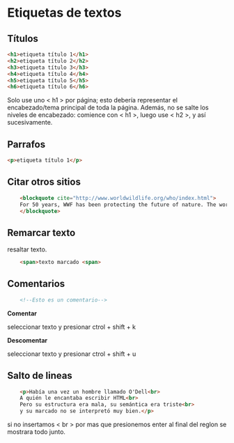 # Etiquetas de textos

## Títulos

```html
<h1>etiqueta título 1</h1>
<h2>etiqueta título 2</h2>
<h3>etiqueta título 3</h3>
<h4>etiqueta título 4</h4>
<h5>etiqueta título 5</h5>
<h6>etiqueta título 6</h6>    

```
Solo use uno < h1 > por página; esto debería representar el encabezado/tema principal de toda la página. Además, no se salte los niveles de encabezado: comience con < h1 >, luego use < h2 >, y así sucesivamente.

## Parrafos

```html
<p>etiqueta título 1</p>
```


## Citar otros sitios

```html
    <blockquote cite="http://www.worldwildlife.org/who/index.html">
    For 50 years, WWF has been protecting the future of nature. The world's leading conservation organization, WWF works in 100 countries and is supported by 1.2 million members in the United States and close to 5 million globally.
    </blockquote>
```


## Remarcar texto

resaltar texto.
```html
    <span>texto marcado <span>
```

## Comentarios

```html
    <!--Esto es un comentario-->
```

**Comentar**

seleccionar texto y presionar ctrol + shift + k

**Descomentar**

seleccionar texto y presionar ctrol + shift + u

## Salto de lineas

```html
    <p>Había una vez un hombre llamado O'Dell<br>
    A quién le encantaba escribir HTML<br>
    Pero su estructura era mala, su semántica era triste<br>
    y su marcado no se interpretó muy bien.</p>
```

si no insertamos < br > por mas que presionemos enter al final del reglon se mostrara todo junto.


